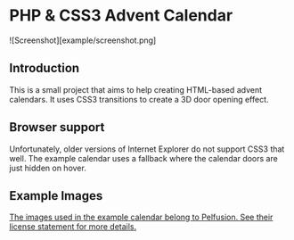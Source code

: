 # PHP & CSS3 Advent Calendar

![Screenshot][example/screenshot.png]

## Introduction

This is a small project that aims to help creating HTML-based advent calendars. It uses CSS3 transitions to create a 3D door opening effect.

## Browser support

Unfortunately, older versions of Internet Explorer do not support CSS3 that well. The example calendar uses a fallback where the calendar doors are just hidden on hover.

## Example Images

[The images used in the example calendar belong to Pelfusion. See their license statement for more details.](http://pelfusion.com/35-new-free-long-shadow-christmas-icons/)

